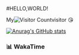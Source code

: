 #HELLO,WORLD!

My![Visitor Count](https://profile-counter.glitch.me/yehui2001/count.svg)visitor
:kissing_heart:


[![Anurag's GitHub stats](https://github-readme-stats.vercel.app/api?username=yehui2001)](https://github.com/anuraghazra/github-readme-stats)


<!-- wakatime 统计 -->
### 📊 WakaTime


